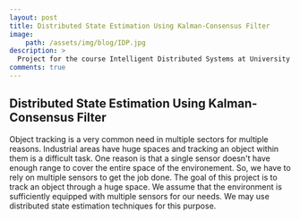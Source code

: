 ```yaml
---
layout: post
title: Distributed State Estimation Using Kalman-Consensus Filter
image:
    path: /assets/img/blog/IDP.jpg
description: >
  Project for the course Intelligent Distributed Systems at University of Trento
comments: true
---
```


## Distributed State Estimation Using Kalman-Consensus Filter

Object tracking is a very common need in multiple sectors for multiple reasons. Industrial areas have huge spaces and tracking an object within them is a difficult task. One reason is that a single sensor doesn't have enough range to cover the entire space of the environement. So, we have to rely on multiple sensors to get the job done. The goal of this project is to track an object through a huge space. We assume that the environment is sufficiently equipped with multiple sensors for our needs. We may use distributed state estimation techniques for this purpose.